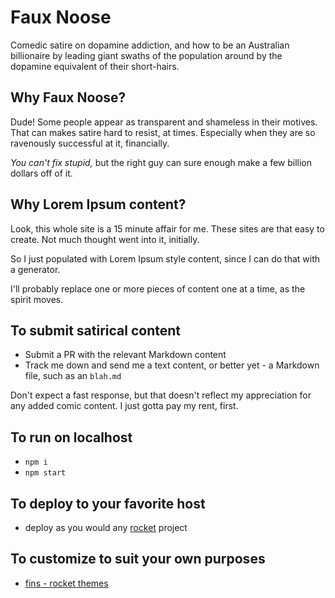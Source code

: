 # Faux Noose

Comedic satire on dopamine addiction, and how to be an Australian billionaire by leading giant swaths of the population around by the dopamine equivalent of their short-hairs.

## Why Faux Noose?

Dude! Some people appear as transparent and shameless in their motives. That can makes satire hard to resist, at times. Especially when they are so ravenously successful at it, financially.

_You can't fix stupid,_ but the right guy can sure enough make a few billion dollars off of it.

## Why Lorem Ipsum content?

Look, this whole site is a 15 minute affair for me. These sites are that easy to create. Not much thought went into it, initially.

So I just populated with Lorem Ipsum style content, since I can do that with a generator.

I'll probably replace one or more pieces of content one at a time, as the spirit moves.

## To submit satirical content

- Submit a PR with the relevant Markdown content
- Track me down and send me a text content, or better yet - a Markdown file, such as an `blah.md`

Don't expect a fast response, but that doesn't reflect my appreciation for any added comic content. I just gotta pay my rent, first.

## To run on localhost

- `npm i`
- `npm start`

## To deploy to your favorite host

- deploy as you would any [rocket](https://rocket.modern-web.dev/) project

## To customize to suit your own purposes

- [fins - rocket themes](https://webappwriter.com/fins/bestie/)